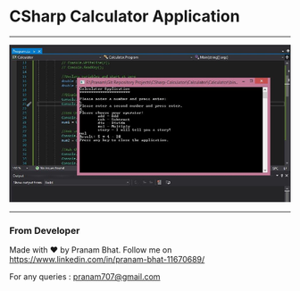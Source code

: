 # CSharp Calculator Application

-----------------------------------------------------------------------------------------------------

<img src="/screenshots/Calculator.JPG" />

-----------------------------------------------------------------------------------------------------


### From Developer

Made with :heart: by Pranam Bhat. Follow me on https://www.linkedin.com/in/pranam-bhat-11670689/

For any queries : pranam707@gmail.com

